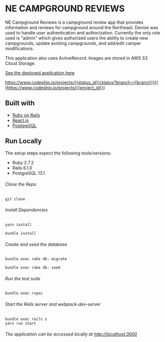 # NE CAMPGROUND REVIEWS

NE Campground Reviews is a campground review app that provides information and reviews for campground around the Northeast. Devise was used to handle user authentication and authorization. Currently the only role used is "admin" which gives authorized users the ability to create new campgrounds, update existing campgrounds, and add/edit camper modifications.

This application also uses ActiveRecord. Images are stored in AWS S3 Cloud Storage.

[See the deployed application here](https://necampgroundreviews.com/)

https://www.codeship.io/projects/{{status_id}}/status?branch={{branch}})](https://www.codeship.io/projects/{{project_id}})

## Built with
- [Ruby on Rails](https://guides.rubyonrails.org/v5.2/)
- [React.js](https://reactjs.org/docs/getting-started.html)
- [PostgreSQL](https://www.postgresql.org/docs/13/index.html)

## Run Locally
The setup steps expect the following tools/versions:
- Ruby 2.7.2
- Rails 6.1.0
- PostgreSQL 13.1

###### Clone the Repo
```
git clone 
```
###### Install Dependencies
```
yarn install 
```
```
bundle install 
```

###### Create and seed the database
```
bundle exec rake db: migrate
```
```
bundle exec rake db: seed
```

###### Run the test suite
```
bundle exec rspec
```
###### Start the Rails server and webpack-dev-server
```
bundle exec rails s
yarn run start
```

###### The application can be accessed locally at <http://localhost:3000>